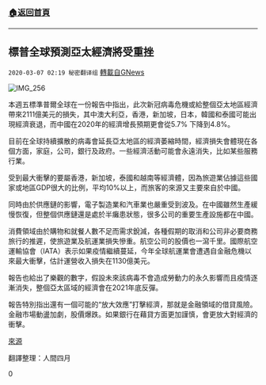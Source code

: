 ###  [:house:返回首頁](https://github.com/ourhimalayas/txt)
---

## 標普全球預測亞太經濟將受重挫
`2020-03-07 02:19 秘密翻译组` [轉載自GNews](https://gnews.org/zh-hant/132795/)

![IMG_256](https://s3-ap-northeast-1.amazonaws.com/news.guo.offload.media/wp-content/uploads/2020/03/07021754/1-24.png)

本週五標準普爾全球在一份報告中指出，此次新冠病毒危機或給整個亞太地區經濟帶來2111億美元的損失，其中澳大利亞，香港，新加坡，日本，韓國和泰國可能出現經濟衰退，而中國在2020年的經濟增長預期更會從5.7% 下降到4.8%。

目前在全球持續擴散的病毒會延長亞太地區的經濟萎縮時間，經濟損失會體現在各個方面，家庭，公司，銀行及政府。一些經濟活動可能會永遠消失，比如某些服務行業。

受到最大衝擊的要屬香港，新加坡，泰國和越南等經濟體，因為旅遊業佔據這些國家或地區GDP很大的比例，平均10%以上，而旅客的來源又主要來自於中國。

同時由於供應鏈的影響，電子製造業和汽車業也嚴重受到波及。在中國雖然生產緩慢恢復，但整個供應鏈還是處於半癱患狀態，很多公司的重要生產設施都在中國。

消費領域由於購物和就餐人數不足而需求銳減，各種假期的取消和公司非必要商務旅行的推遲，使旅遊業及航運業損失慘重。航空公司的股價也一瀉千里。國際航空運輸協會（IATA）表示如果疫情繼續蔓延，今年全球航運業會遭遇自金融危機以來最大衝擊，估計運營收入損失在1130億美元。

報告也給出了樂觀的數字，假設未來該病毒不會造成勞動力的永久影響而且疫情逐漸消失，整個亞太區域的經濟會在2021年底反彈。

報告特別指出還有一個可能的“放大效應”打擊經濟，那就是金融領域的借貸風險。金融市場動盪加劇，股價爆跌。如果銀行在藉貸方面更加謹慎，會更放大對經濟的衝擊。

[來源](https://www.cnbc.com/2020/03/06/sp-global-coronavirus-may-wipe-out-211-billion-across-asia-pacific.html)

翻譯整理：人間四月

0
